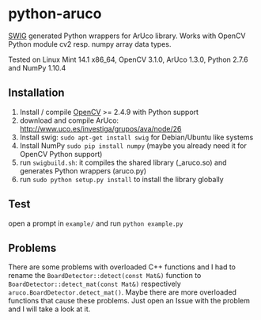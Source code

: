 # python-aruco
[SWIG](http://www.swig.org/) generated Python wrappers for ArUco library.
Works with OpenCV Python module cv2 resp. numpy array data types.

Tested on Linux Mint 14.1 x86_64, OpenCV 3.1.0, ArUco 1.3.0, Python 2.7.6 and NumPy 1.10.4

Installation
------------

1. Install / compile [OpenCV](http://opencv.org/) >= 2.4.9 with Python support
2. download and compile ArUco: http://www.uco.es/investiga/grupos/ava/node/26
3. Install swig: `sudo apt-get install swig` for Debian/Ubuntu like systems
4. Install NumPy `sudo pip install numpy` (maybe you already need it for OpenCV Python support)
5. run `swigbuild.sh`: it compiles the shared library (_aruco.so) and generates Python wrappers (aruco.py)
6. run `sudo python setup.py install` to install the library globally

Test
----

open a prompt in `example/` and run `python example.py`


Problems
--------

There are some problems with overloaded C++ functions and I had to rename the 
`BoardDetector::detect(const Mat&)` function to `BoardDetector::detect_mat(const Mat&)` respectively `aruco.BoardDetector.detect_mat()`. Maybe there are more 
overloaded functions that cause these problems. Just open an Issue with the problem and I will take a look at it.